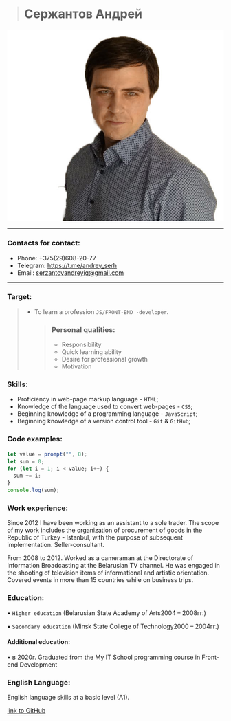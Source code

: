 > # Сержантов Андрей

![Сержантов Андрей](images/3.jpg)

---

### Contacts for contact:

- Phone: +375(29)608-20-77
- Telegram: https://t.me/andrey_serh
- Email: serzantovandreyiq@gmail.com

---

### Target:

> - To learn a profession `JS/FRONT-END -developer`.
>   > ### Personal qualities:
>   >
>   > - Responsibility
>   > - Quick learning ability
>   > - Desire for professional growth
>   > - Motivation

### Skills:

- Proficiency in web-page markup language - `HTML`;
- Knowledge of the language used to convert web-pages - `CSS`;
- Beginning knowledge of a programming language - `JavaScript`;
- Beginning knowledge of a version control tool - `Git` & `GitHub`;

### Code examples:

```js
let value = prompt("", 8);
let sum = 0;
for (let i = 1; i < value; i++) {
  sum += i;
}
console.log(sum);
```
### Work experience:

Since 2012 I have been working as an assistant to a sole trader. The scope of my work includes the organization of procurement of goods in the Republic of Turkey - Istanbul, with the purpose of subsequent implementation. Seller-consultant.

From 2008 to 2012. Worked as a cameraman at the Directorate of Information Broadcasting at the Belarusian TV channel. He was engaged in the shooting of television items of informational and artistic orientation. Covered events in more than 15 countries while on business trips.

### Education:

• `Higher education` (Belarusian State Academy of Arts2004 – 2008гг.)

• `Secondary education` (Minsk State College of Technology2000 – 2004гг.)

#### Additional education:

• в 2020г. Graduated from the My IT School programming course in Front-end Development

### English Language:

English language skills at a basic level (A1).

[link to GitHub](https://github.com/serzantovandrey)
